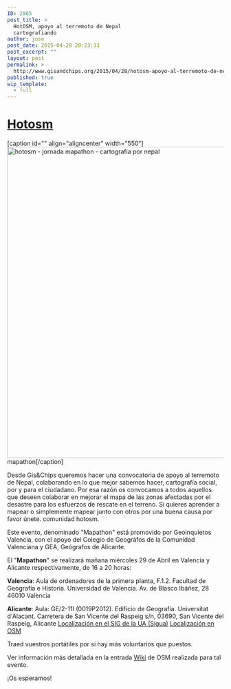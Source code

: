 ```yaml
---
ID: 2865
post_title: >
  HotOSM, apoyo al terremoto de Nepal
  cartografiando
author: jose
post_date: 2015-04-28 20:23:33
post_excerpt: ""
layout: post
permalink: >
  http://www.gisandchips.org/2015/04/28/hotosm-apoyo-al-terremoto-de-nepal/
published: true
wip_template:
  - full
---
```

<h1><a href="http://hotosm.org/" target="_blank">Hotosm</a></h1>
[caption id="" align="aligncenter" width="550"]<img src="https://wiki.openstreetmap.org/w/images/1/1d/ComunitatValenciana_Cartel_GeografosCV.jpg" alt="hotosm - jornada mapathon - cartografia por nepal" width="550" height="723" /> mapathon[/caption]

Desde Gis&amp;Chips queremos hacer una convocatoria de apoyo al terremoto de Nepal, colaborando en lo que mejor sabemos hacer, cartografía social, por y para el ciudadano.
Por esa razón os convocamos a todos aquellos que deseen colaborar en mejorar el mapa de las zonas afectadas por el desastre para los esfuerzos de rescate en el terreno. Si quieres aprender a mapear o simplemente mapear junto con otros por una buena causa por favor únete. comunidad hotosm.

Este evento, denominado "Mapathon" está promovido por Geoinquietos Valencia, con el apoyo del Colegio de Geográfos de la Comunidad Valenciana y GEA, Geógrafos de Alicante.

El "<strong>Mapathon</strong>" se realizará mañana miércoles 29 de Abril en Valencia y Alicante respectivamente, de 16 a 20 horas:

<strong>Valencia</strong>: Aula de ordenadores de la primera planta, F.1.2. Facultad de Geografía e Historia.
Universidad de Valencia.
Av. de Blasco Ibáñez, 28 46010 València

<strong>Alicante</strong>: Aula: GE/2-11I (0019P2012). Edificio de Geografía.
Universitat d'Alacant. Carretera de San Vicente del Raspeig s/n, 03690, San Vicente del Raspeig, Alicante
<a href="http://www.sigua.ua.es/index.html?id=0019P2012">Localización en el SIG de la UA (Sigua)</a>
<a href="http://www.openstreetmap.org/way/22736028">Localización en OSM</a>

Traed vuestros portátiles por si hay más voluntarios que puestos.

Ver información más detallada en la entrada <a href="https://wiki.openstreetmap.org/wiki/Comunitat_Valenciana_HOT_Nepal_Earthquake_Mapathon_1">Wiki</a> de OSM realizada para tal evento.

¡Os esperamos!